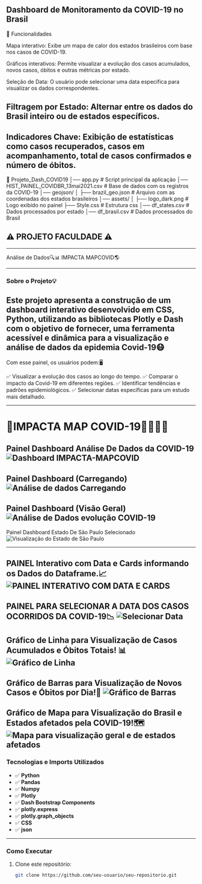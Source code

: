 Dashboard de Monitoramento da COVID-19 no Brasil
-
📌 Funcionalidades

Mapa interativo: Exibe um mapa de calor dos estados brasileiros com base nos casos de COVID-19.

Gráficos interativos: Permite visualizar a evolução dos casos acumulados, novos casos, óbitos e outras métricas por estado.

Seleção de Data: O usuário pode selecionar uma data específica para visualizar os dados correspondentes.

Filtragem por Estado: Alternar entre os dados do Brasil inteiro ou de estados específicos.
-
Indicadores Chave: Exibição de estatísticas como casos recuperados, casos em acompanhamento, total de casos confirmados e número de óbitos.
-
📁 Projeto_Dash_COVID19
│── app.py  # Script principal da aplicação
│── HIST_PAINEL_COVIDBR_13mai2021.csv  # Base de dados com os registros da COVID-19
│── geojson/
│   ├── brazil_geo.json  # Arquivo com as coordenadas dos estados brasileiros
│── assets/
│   ├── logo_dark.png # Logo exibido no painel
    ├──  Style.css # Estrutura css
│── df_states.csv  # Dados processados por estado
│── df_brasil.csv  # Dados processados do Brasil


## ⚠️ PROJETO FACULDADE ⚠️
---
Análise de Dados🔍📊   IMPACTA 
                      MAPCOVID🌎

---

### Sobre o Projeto💡
Este projeto apresenta a construção de um dashboard interativo desenvolvido em CSS, Python, utilizando as bibliotecas Plotly e Dash com o objetivo de fornecer, uma ferramenta acessível e dinâmica para a visualização e análise de dados da epidemia Covid-19😷
---
Com esse painel, os usuários podem:🖥️

✅ Visualizar a evolução dos casos ao longo do tempo.
✅ Comparar o impacto da Covid-19 em diferentes regiões.
✅ Identificar tendências e padrões epidemiológicos.
✅ Selecionar datas específicas para um estudo mais detalhado.

---

# 🚨IMPACTA MAP COVID-19🦠💉😷🚨
Painel Dashboard Análise De Dados da COVID-19
![Dashboard IMPACTA-MAPCOVID](https://snipboard.io/FnbUQz.jpg)  
---
Painel Dashboard (Carregando)
![Análise de dados Carregando](https://snipboard.io/m5HpJn.jpg)
----
Painel Dashboard (Visão Geral)
![Análise de Dados evolução COVID-19](https://snipboard.io/MbJNPC.jpg)
----
Painel Dashboard Estado De São Paulo Selecionado
![Visualização do Estado de São Paulo](https://snipboard.io/xaIVUE.jpg)



---
PAINEL Interativo com Data e Cards informando os Dados do Dataframe.📈
![PAINEL INTERATIVO COM DATA E CARDS](https://snipboard.io/Vtnu6N.jpg)
---
PAINEL PARA SELECIONAR A DATA DOS CASOS OCORRIDOS DA COVID-19📉
![Selecionar Data](https://snipboard.io/Q24PpJ.jpg)
---
Gráfico de Linha para Visualização de Casos Acumulados e Óbitos Totais! 📊
![Gráfico de Linha](https://snipboard.io/2FUXiG.jpg)
---
Gráfico de Barras para Visualização de Novos Casos e Óbitos por Dia!📑
![Gráfico de Barras](https://snipboard.io/wi3NOt.jpg)
---
Gráfico de Mapa para Visualização do Brasil e Estados afetados pela COVID-19!🗺️
![Mapa para visualização geral e de estados afetados](https://snipboard.io/QpDMsa.jpg)
---



### Tecnologias e Imports Utilizados
- ✅ **Python** 
- ✅ **Pandas**
- ✅ **Numpy**
- ✅ **Plotly**
- ✅ **Dash Bootstrap Components**
- ✅ **plotly.express**
- ✅ **plotly.graph_objects** 
- ✅ **CSS**
- ✅ **json** 
---

### Como Executar
1. Clone este repositório:
   ```bash
   git clone https://github.com/seu-usuario/seu-repositorio.git
